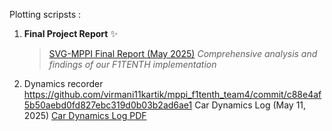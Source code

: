 Plotting scripsts :


1. **Final Project Report** ✨
   > [SVG-MPPI Final Report (May 2025)](plots_experimenral_data/SVG_MPPI_Final_Report.pdf)
   > *Comprehensive analysis and findings of our F1TENTH implementation*

2. Dynamics recorder
https://github.com/virmani11kartik/mppi_f1tenth_team4/commit/c88e4af5b50aebd0fd827ebc319d0b03b2ad6ae1
 Car Dynamics Log (May 11, 2025)
[Car Dynamics Log PDF](plots_experimenral_data/car_dynamics_log_05_11_2025.pdf)